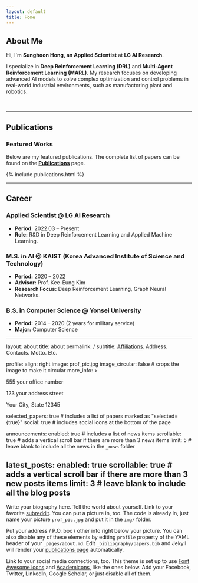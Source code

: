 ```yaml
---
layout: default
title: Home
---
```


## About Me

Hi, I'm **Sunghoon Hong, an Applied Scientist** at **LG AI Research**.

I specialize in **Deep Reinforcement Learning (DRL)** and **Multi-Agent Reinforcement Learning (MARL)**. My research focuses on developing advanced AI models to solve complex optimization and control problems in real-world industrial environments, such as manufactoring plant and robotics.

<br>

---

## Publications

### Featured Works

Below are my featured publications. The complete list of papers can be found on the **[Publications](/publications/)** page.

{% include publications.html %}

---

## Career

### Applied Scientist @ LG AI Research
* **Period:** 2022.03 – Present
* **Role:** R&D in Deep Reinforcement Learning and Applied Machine Learning.

### M.S. in AI @ KAIST (Korea Advanced Institute of Science and Technology)
* **Period:** 2020 – 2022
* **Advisor:** Prof. Kee-Eung Kim
* **Research Focus:** Deep Reinforcement Learning, Graph Neural Networks.

### B.S. in Computer Science @ Yonsei University
* **Period:** 2014 – 2020 (2 years for military service)
* **Major:** Computer Science







---
layout: about
title: about
permalink: /
subtitle: <a href='#'>Affiliations</a>. Address. Contacts. Motto. Etc.

profile:
  align: right
  image: prof_pic.jpg
  image_circular: false # crops the image to make it circular
  more_info: >
    <p>555 your office number</p>
    <p>123 your address street</p>
    <p>Your City, State 12345</p>

selected_papers: true # includes a list of papers marked as "selected={true}"
social: true # includes social icons at the bottom of the page

announcements:
  enabled: true # includes a list of news items
  scrollable: true # adds a vertical scroll bar if there are more than 3 news items
  limit: 5 # leave blank to include all the news in the `_news` folder

latest_posts:
  enabled: true
  scrollable: true # adds a vertical scroll bar if there are more than 3 new posts items
  limit: 3 # leave blank to include all the blog posts
---

Write your biography here. Tell the world about yourself. Link to your favorite [subreddit](http://reddit.com). You can put a picture in, too. The code is already in, just name your picture `prof_pic.jpg` and put it in the `img/` folder.

Put your address / P.O. box / other info right below your picture. You can also disable any of these elements by editing `profile` property of the YAML header of your `_pages/about.md`. Edit `_bibliography/papers.bib` and Jekyll will render your [publications page](/al-folio/publications/) automatically.

Link to your social media connections, too. This theme is set up to use [Font Awesome icons](https://fontawesome.com/) and [Academicons](https://jpswalsh.github.io/academicons/), like the ones below. Add your Facebook, Twitter, LinkedIn, Google Scholar, or just disable all of them.

